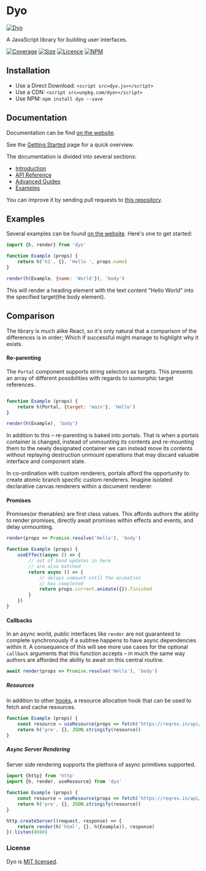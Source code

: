 # Dyo

[![Dyo](https://dyo.js.org/assets/images/logo.svg)](https://dyo.js.org)

A JavaScript library for building user interfaces.

[![Coverage](https://coveralls.io/repos/github/dyo/dyo/badge.svg?branch=master)](https://coveralls.io/github/dyo/dyo)
[![Size](https://badgen.net/bundlephobia/minzip/dyo)](https://bundlephobia.com/result?p=dyo)
[![Licence](https://badgen.net/badge/license/MIT/blue)](https://github.com/dyo/dyo/blob/master/LICENSE.md)
[![NPM](https://badgen.net/npm/v/dyo)](https://www.npmjs.com/package/dyo)

## Installation

* Use a Direct Download: `<script src=dyo.js></script>`
* Use a CDN: `<script src=unpkg.com/dyo></script>`
* Use NPM: `npm install dyo --save`

## Documentation

Documentation can be find [on the website](https://dyo.js.org).

See the [Getting Started](https://dyo.js.org/introduction.html) page for a quick overview.

The documentation is divided into several sections:

* [Introduction](https://dyo.js.org/introduction.html)
* [API Reference](https://dyo.js.org/api.html)
* [Advanced Guides](https://dyo.js.org/advanced.html)
* [Examples](https://dyo.js.org/examples.html)

You can improve it by sending pull requests to [this repository](https://github.com/dyo/dyo/docs).

## Examples

Several examples can be found [on the website](https://dyo.js.org/examples.html). Here's one to get started:

```js
import {h, render} from 'dyo'

function Example (props) {
	return h('h1', {}, 'Hello ', props.name)
}

render(h(Example, {name: 'World'}), 'body')
```

This will render a heading element with the text content "Hello World" into the specified target(the body element).

## Comparison

The library is much alike React, so it's only natural that a comparison of the differences is in order; Which if successful might manage to highlight why it exists.

#### Re-parenting

The `Portal` component supports string selectors as targets. This presents an array of different possibilities with regards to isomorphic target references.

```js

function Example (props) {
	return h(Portal, {target: 'main'}, 'Hello')
}

render(h(Example), 'body')
```

In addition to this – re-parenting is baked into portals. That is when a portals container is changed, instead of unmounting its contents and re-mounting them to the newly designated container we can instead move its contents without replaying destruction unmount operations that may discard valuable interface and component state.

In co-ordination with custom renderers, portals afford the opportunity to create atomic branch specific custom renderers. Imagine isolated declarative canvas renderers within a document renderer.

#### Promises

Promises(or thenables) are first class values. This affords authors the ability to render promises, directly await promises within effects and events, and delay unmounting.

```js
render(props => Promise.resolve('Hello'), 'body')

function Example (props) {
	useEffect(async () => {
		// out of band updates in here
		// are also batched
		return async () => {
			// delays unmount until the animation
			// has completed
			return props.current.animate({}).finished
		}
	})
}
```

#### Callbacks

In an async world, public interfaces like `render` are not guaranteed to complete synchronously if a subtree happens to have async dependencies within it. A consequence of this will see more use cases for the optional `callback` arguments that this function accepts – in much the same way authors are afforded the ability to await on this central routine.

```js
await render(props => Promise.resolve('Hello'), 'body')
```

##### Resources

In addition to other [hooks](https://dyo.js.org/hooks.html), a resource allocation hook that can be used to fetch and cache resources.

```js
function Example (props) {
	const resource = useResource(props => fetch('https://reqres.in/api/users'))
	return h('pre', {}, JSON.stringify(resource))
}
```

##### Async Server Rendering

Server side rendering supports the plethora of async primitives supported.

```js
import {http} from 'http'
import {h, render, useResource} from 'dyo'

function Example (props) {
	const resource = useResource(props => fetch('https://reqres.in/api/users'))
	return h('pre', {}, JSON.stringify(resource))
}

http.createServer((request, response) => {
	return render(h('html', {}, h(Example)), response)
}).listen(8080)
```

### License

Dyo is [MIT licensed](./LICENSE).
